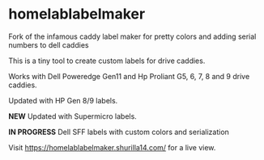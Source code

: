 # homelablabelmaker

Fork of the infamous caddy label maker for pretty colors and adding serial numbers to dell caddies

This is a tiny tool to create custom labels for drive caddies.

Works with Dell Poweredge Gen11 and Hp Proliant G5, 6, 7, 8 and 9 drive caddies.

Updated with HP Gen 8/9 labels.

**NEW** Updated with Supermicro labels.

**IN PROGRESS** Dell SFF labels with custom colors and serialization

Visit https://homelablabelmaker.shurilla14.com/ for a live view.
